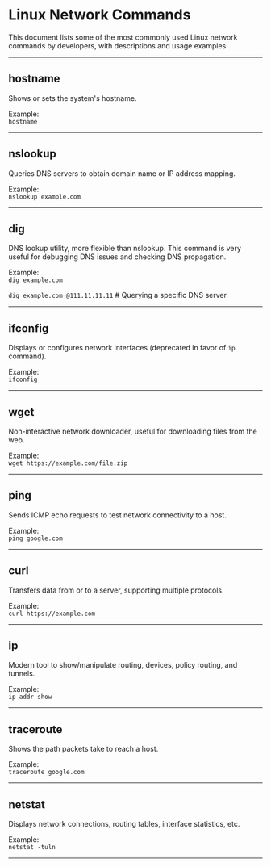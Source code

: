 # Linux Network Commands

This document lists some of the most commonly used Linux network commands by developers, with descriptions and usage
examples.

---

## hostname

Shows or sets the system's hostname.

Example:  
`hostname`

---

## nslookup

Queries DNS servers to obtain domain name or IP address mapping.

Example:  
`nslookup example.com`

---

## dig

DNS lookup utility, more flexible than nslookup.
This command is very useful for debugging DNS issues and checking DNS propagation.

Example:  
`dig example.com`

`dig example.com @111.11.11.11` # Querying a specific DNS server

---

## ifconfig

Displays or configures network interfaces (deprecated in favor of `ip` command).

Example:  
`ifconfig`

---

## wget

Non-interactive network downloader, useful for downloading files from the web.

Example:  
`wget https://example.com/file.zip`

---

## ping

Sends ICMP echo requests to test network connectivity to a host.

Example:  
`ping google.com`

---

## curl

Transfers data from or to a server, supporting multiple protocols.

Example:  
`curl https://example.com`

---

## ip

Modern tool to show/manipulate routing, devices, policy routing, and tunnels.

Example:  
`ip addr show`

---

## traceroute

Shows the path packets take to reach a host.

Example:  
`traceroute google.com`

---

## netstat

Displays network connections, routing tables, interface statistics, etc.

Example:  
`netstat -tuln`

---

